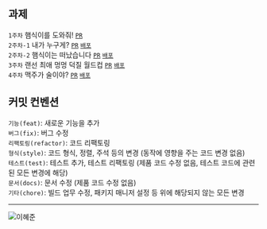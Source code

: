 ## 과제
`1주차` 햄식이를 도와줘! [`PR`](https://github.com/THE-SOPT-WEB/leeHyeJun/pull/1)  
`2주차-1` 내가 누구게? [`PR`](https://github.com/THE-SOPT-WEB/leeHyeJun/pull/3) [`배포`](https://who-am-i-seven.vercel.app/)  
`2주차-2` 햄식이는 떠났습니다 [`PR`](https://github.com/THE-SOPT-WEB/leeHyeJun/pull/4) [`배포`](https://super-crisp-c4d4b3.netlify.app/)  
`3주차` 랜선 최애 멍멍 덕질 월드컵 [`PR`](https://github.com/THE-SOPT-WEB/leeHyeJun/pull/5) [`배포`](https://darling-maamoul-87569f.netlify.app/)  
`4주차` 맥주가 술이야? [`PR`](https://github.com/THE-SOPT-WEB/leeHyeJun/pull/6) [`배포`](https://beer-project-ncm0038wm-solar3070.vercel.app/)  

## 커밋 컨벤션
`기능(feat)`: 새로운 기능을 추가  
`버그(fix)`: 버그 수정  
`리팩토링(refactor)`: 코드 리팩토링  
`형식(style)`: 코드 형식, 정렬, 주석 등의 변경 (동작에 영향을 주는 코드 변경 없음)  
`테스트(test)`: 테스트 추가, 테스트 리팩토링 (제품 코드 수정 없음, 테스트 코드에 관련된 모든 변경에 해당)  
`문서(docs)`: 문서 수정 (제품 코드 수정 없음)  
`기타(chore)`: 빌드 업무 수정, 패키지 매니저 설정 등 위에 해당되지 않는 모든 변경

---
![이혜준](https://user-images.githubusercontent.com/63948884/161437393-ded22740-81b9-4d97-b555-95c1f4e186cf.png)

